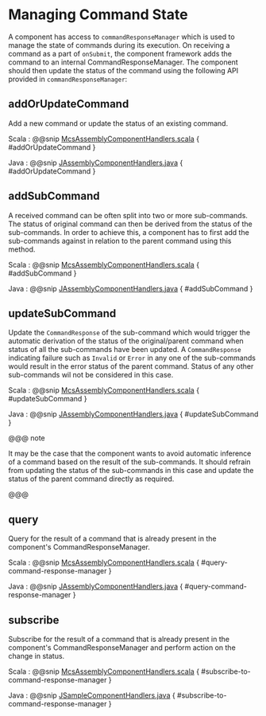# Managing Command State

A component has access to `commandResponseManager` which is used to manage the state of commands during its execution.
On receiving a command as a part of `onSubmit`, the component framework adds the command to an internal CommandResponseManager.
The component should then update the status of the command using the following API provided in `commandResponseManager`:

## addOrUpdateCommand
Add a new command or update the status of an existing command.

Scala
:   @@snip [McsAssemblyComponentHandlers.scala](../../../../csw-framework/src/test/scala/csw/common/components/command/McsAssemblyComponentHandlers.scala) { #addOrUpdateCommand }

Java
:   @@snip [JAssemblyComponentHandlers.java](../../../../examples/src/main/java/csw/framework/components/assembly/JAssemblyComponentHandlers.java) { #addOrUpdateCommand }

## addSubCommand
A received command can be often split into two or more sub-commands. The status of original command can then be derived
from the status of the sub-commands. In order to achieve this, a component has to first add the sub-commands against 
in relation to the parent command using this method.

Scala
:   @@snip [McsAssemblyComponentHandlers.scala](../../../../csw-framework/src/test/scala/csw/common/components/command/McsAssemblyComponentHandlers.scala) { #addSubCommand }

Java
:   @@snip [JAssemblyComponentHandlers.java](../../../../examples/src/main/java/csw/framework/components/assembly/JAssemblyComponentHandlers.java) { #addSubCommand }

## updateSubCommand
Update the `CommandResponse` of the sub-command which would trigger the automatic derivation of the status of the original/parent command when
status of all the sub-commands have been updated. A `CommandResponse` indicating failure such as `Invalid` or `Error` in any one 
of the sub-commands would result in the error status of the parent command. Status of any other sub-commands wil not be 
considered in this case.

Scala
:   @@snip [McsAssemblyComponentHandlers.scala](../../../../csw-framework/src/test/scala/csw/common/components/command/McsAssemblyComponentHandlers.scala) { #updateSubCommand }

Java
:   @@snip [JAssemblyComponentHandlers.java](../../../../examples/src/main/java/csw/framework/components/assembly/JAssemblyComponentHandlers.java) { #updateSubCommand }

@@@ note

It may be the case that the component wants to avoid automatic inference of a command based on the result of the
sub-commands. It should refrain from updating the status of the sub-commands in this case and update the status
of the parent command directly as required.

@@@

## query
Query for the result of a command that is already present in the component's CommandResponseManager.

Scala
:   @@snip [McsAssemblyComponentHandlers.scala](../../../../csw-framework/src/test/scala/csw/common/components/command/McsAssemblyComponentHandlers.scala) { #query-command-response-manager }

Java
:   @@snip [JAssemblyComponentHandlers.java](../../../../examples/src/main/java/csw/framework/components/assembly/JAssemblyComponentHandlers.java) { #query-command-response-manager }

## subscribe
Subscribe for the result of a command that is already present in the component's CommandResponseManager and perform action
on the change in status.

Scala
:   @@snip [McsAssemblyComponentHandlers.scala](../../../../csw-framework/src/test/scala/csw/common/components/command/McsAssemblyComponentHandlers.scala) { #subscribe-to-command-response-manager }

Java
:   @@snip [JSampleComponentHandlers.java](../../../../examples/src/main/java/csw/framework/components/assembly/JAssemblyComponentHandlers.java) { #subscribe-to-command-response-manager }

